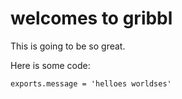 welcomes to gribbl
==================

This is going to be so great.

Here is some code:

    exports.message = 'helloes worldses'

